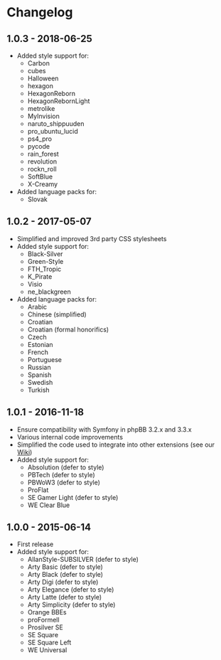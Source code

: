 # Changelog

## 1.0.3 - 2018-06-25

- Added style support for:
    - Carbon
    - cubes
    - Halloween
    - hexagon
    - HexagonReborn
    - HexagonRebornLight
    - metrolike
    - MyInvision
    - naruto_shippuuden
    - pro_ubuntu_lucid
    - ps4_pro
    - pycode
    - rain_forest
    - revolution
    - rockn_roll
    - SoftBlue
    - X-Creamy
- Added language packs for:
	- Slovak

## 1.0.2 - 2017-05-07

- Simplified and improved 3rd party CSS stylesheets
- Added style support for:
    - Black-Silver
    - Green-Style
    - FTH_Tropic	
    - K_Pirate
    - Visio
    - ne_blackgreen
- Added language packs for:
	- Arabic
	- Chinese (simplified)
	- Croatian
	- Croatian (formal honorifics)
	- Czech
	- Estonian
	- French
	- Portuguese
	- Russian
	- Spanish
	- Swedish
	- Turkish	
    
## 1.0.1 - 2016-11-18

- Ensure compatibility with Symfony in phpBB 3.2.x and 3.3.x
- Various internal code improvements
- Simplified the code used to integrate into other extensions (see our [Wiki](https://github.com/phpbb-extensions/collapsible-categories/wiki))
- Added style support for:
    - Absolution (defer to style)
    - PBTech (defer to style)
    - PBWoW3 (defer to style)
    - ProFlat
    - SE Gamer Light (defer to style)
    - WE Clear Blue

## 1.0.0 - 2015-06-14

- First release
- Added style support for:
    - AllanStyle-SUBSILVER (defer to style)
    - Arty Basic (defer to style)
    - Arty Black (defer to style)
    - Arty Digi (defer to style)
    - Arty Elegance (defer to style)
    - Arty Latte (defer to style)
    - Arty Simplicity (defer to style)
    - Orange BBEs
    - proFormell
    - Prosilver SE
    - SE Square
    - SE Square Left
    - WE Universal
